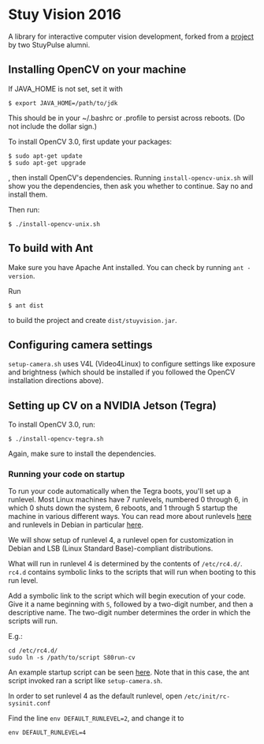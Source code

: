 Stuy Vision 2016
================

A library for interactive computer vision development, forked from a
[project](https://github.com/ChesleyTan/java-vision-gui) by two StuyPulse alumni.

## Installing OpenCV on your machine

If JAVA_HOME is not set, set it with

```
$ export JAVA_HOME=/path/to/jdk
```

This should be in your ~/.bashrc or .profile to persist across
reboots. (Do not include the dollar sign.)

To install OpenCV 3.0, first update your packages:

```
$ sudo apt-get update
$ sudo apt-get upgrade
```

, then install OpenCV's dependencies. Running `install-opencv-unix.sh`
will show you the dependencies, then ask you whether to continue. Say
no and install them.

Then run:

```
$ ./install-opencv-unix.sh
```

## To build with Ant
Make sure you have Apache Ant installed. You can check
by running `ant -version`.

Run

```
$ ant dist
```

to build the project and create `dist/stuyvision.jar`.

## Configuring camera settings

`setup-camera.sh` uses V4L (Video4Linux) to configure settings
like exposure and brightness (which should be installed
if you followed the OpenCV installation directions above).

## Setting up CV on a NVIDIA Jetson (Tegra)

To install OpenCV 3.0, run:

```
$ ./install-opencv-tegra.sh
```

Again, make sure to install the dependencies.

### Running your code on startup

To run your code automatically when the Tegra boots, you'll set up a
runlevel. Most Linux machines have 7 runlevels, numbered 0 through 6,
in which 0 shuts down the system, 6 reboots, and 1 through 5 startup
the machine in various different ways. You can read more about runlevels
[here](https://en.wikipedia.org/wiki/Runlevel) and
runlevels in Debian in particular [here](https://wiki.debian.org/RunLevel).

We will show setup of runlevel 4, a runlevel open for customization in Debian
and LSB (Linux Standard Base)-compliant distributions.

What will run in runlevel 4 is determined by the contents of `/etc/rc4.d/`.
`rc4.d` contains symbolic links to the scripts that will run when booting to
this run level.

Add a symbolic link to the script which will begin execution of your code.
Give it a name beginning with `S`, followed by a two-digit number,
and then a descriptive name. The two-digit number determines the order in
which the scripts will run.

E.g.:

```
cd /etc/rc4.d/
sudo ln -s /path/to/script S80run-cv
```

An example startup script can be seen [here](https://github.com/Team694/stuy-vision-2016/blob/master/run-cv.sh).
Note that in this case, the ant script invoked ran a script like `setup-camera.sh`.

In order to set runlevel 4 as the default runlevel, open
`/etc/init/rc-sysinit.conf`

Find the line `env DEFAULT_RUNLEVEL=2`, and change it to

```
env DEFAULT_RUNLEVEL=4
```
